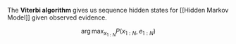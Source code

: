 The **Viterbi algorithm** gives us sequence hidden states for [[Hidden Markov Model]] given observed evidence.

$$
\arg\max_{x_{1:N}}P(x_{1:N}, e_{1:N})
$$